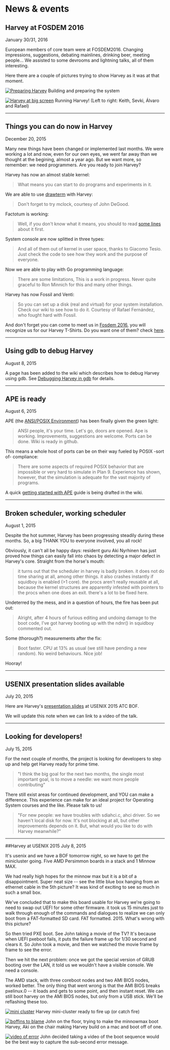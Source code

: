# News & events

## Harvey at FOSDEM 2016  <a name="FOSDEM 2016"></a>
January 30/31, 2016

European members of core team were at FOSDEM2016.
Changing impressions, suggestions, debating mainlines, drinking beer, meeting people...
We assisted to some devrooms and lightning talks, all of them interesting.

Here there are a couple of pictures trying to show Harvey as it was at that moment.

[![Preparing Harvey](img/fosdem2016/thumb-photo_2016-02-11_00-27-30.jpg)](img/fosdem2016/photo_2016-02-11_00-27-30.jpg)
Building and preparing the system

[![Harvey at big screen](img/fosdem2016/thumb-photo_2016-02-11_00-27-40.jpg)](img/fosdem2016/photo_2016-02-11_00-27-40.jpg)
Running Harvey! (Left to right: Keith, Sevki, Álvaro and Rafael)

---
## Things you can do now in Harvey <a name="Factotum, Fossil disk, Go and drawterming Harvey"></a>
December 20, 2015

Many new things have been changed or implemented last months. We were working a lot and now, even for our own eyes, we went far away than we thought at the begining, almost a year ago. But we want more, so remember: we need programmers. Are you ready to join Harvey?

Harvey has now an almost stable kernel:

>What means you can start to do programs and experiments in it.

We are able to use [drawterm](https://github.com/0intro/drawterm) with Harvey:

>Don't forget to try mclock, courtesy of John DeGood.

Factotum is working:

>Well, if you don't know what it means, you should to read [some lines](http://plan9.bell-labs.com/plan9/factotum.html) about it first.

System console are now splitted in three types:

>And all of them out of kernel in user space, thanks to Giacomo Tesio. Just check the code to see how they work and the purpose of everyone.

Now we are able to play with Go programming language:

>There are some limitations, This is a work in progress. Never quite graceful to Ron Minnich for this and many other things.

Harvey has now Fossil and Venti:

>So you can set up a disk (real and virtual) for your system installation. Check our wiki to see how to do it. Courtesy of Rafael Fernández, who fought hard with Fossil.

And don't forget you can come to meet us in [Fosdem 2016](http://fosdem.org), you will recognize us for our Harvey T-Shirts. Do you want one of them? check [here](http://www.zazzle.com/harvey_os_supplies).

---

## Using gdb to debug Harvey <a name="debugging-harvey-gdb"></a>
August 8, 2015

A page has been added to the wiki which describes how to debug Harvey using gdb.  See [Debugging Harvey in gdb](https://github.com/Harvey-OS/harvey/wiki/Debugging-Harvey-in-gdb) for details.

---

## APE is ready <a name="ape-is-ready"></a>
August 6, 2015

APE (the [ANSI/POSIX Environment](http://plan9.bell-labs.com/sys/doc/ape.html)) has been finally given the green light:

>ANSI people, it's your time. Let's go, doors are opened. Ape is working.
>Improvements, suggestions are welcome. Ports can be done. Wiki is ready in github.

This means a whole host of ports can be on their way fueled by POSIX -sort of- compliance:

>  There are some aspects of required POSIX behavior that are impossible or very hard to simulate in Plan 9.
>  Experience has shown, however, that the simulation is adequate for the vast majority of programs.

A quick [getting started with APE](https://github.com/Harvey-OS/ape/wiki/Getting-Started) guide is being drafted in the wiki.

---

## Broken scheduler, working scheduler<a name="broken-scheduler"></a>
August 1, 2015  

Despite the hot summer, Harvey has been progressing steadily during these months. So, a big THANK YOU to everyone involved, you all rock!

Obviously, it can't all be happy days: resident guru Aki Nyrhinen has just proved how things can easily fall into chaos by detecting a major defect in Harvey's core. Straight from the horse's mouth:

>it turns out that the scheduler in harvey is badly broken.
>it does not do time sharing at all, among other things.
>it also crashes instantly if squidboy is enabled (>1 core).
>the procs aren't really reusable at all, because the kernel structures are apparently infested with pointers to the procs when one does an exit.
>there's a lot to be fixed here.

Undeterred by the mess, and in a question of hours, the fire has been put out:

>Alright, after 4 hours of furious editing and undoing damage to the boot code, I've got harvey booting up with the ndnr() in squidboy commented out.

Some (thorough?) measurements after the fix:

>Boot faster.
>CPU at 13% as usual (we still have pending a new random).
>No weird behaviours.
>Nice job!

Hooray!

---

## USENIX presentation slides available <a name="usenix-2015-materials"></a>
July 20, 2015

Here are Harvey's [presentation slides](docs/Harvey-Usenix-2015-ATC-BOF-slides.pdf) at USENIX 2015 ATC BOF.

We will update this note when we can link to a video of the talk.

---

## Looking for developers! <a name="developers-wanted"></a>
July 15, 2015

For the next couple of months, the project is looking for developers to step up and help get Harvey ready for prime time.

> "I think the big goal for the next two months, the single most important goal, is to move a needle: we want more people contributing"

There still exist areas for continued development, and YOU can make a difference. This experience can make for an ideal project for Operating System courses and the like. Please talk to us!

> "For new people: we have troubles with sdiahci.c, ahci driver. So we haven't local disk for now. It's not blocking at all, but other improvements depends on it. But, what would you like to do with Harvey meanwhile?"

---

##Harvey at USENIX 2015 <a name="usenix-2015"></a>
July 8, 2015


It's usenix and we have a BOF tomorrow night, so we have to get the
minicluster going. Five AMD Persimmon boards in a stack and 1 Minnow
MAX.

We had really high hopes for the minnow max but it is a bit of a
disappointment. Super neat size -- see the little blue box hanging
from an ethernet cable in the 5th picture? It was kind of exciting to
see so much in such a small box.

We've concluded that to make this board usable for Harvey we're going
to need to swap out UEFI for some other firmware. it took us 15
minutes just to walk through enough of the commands and dialogues to
realize we can only boot from a FAT-formatted SD card. FAT
formatted. 2015. What's wrong with this picture?

So then tried PXE boot. See John taking a movie of the TV? It's
because when UEFI pxeboot fails, it puts the failure frame up for 1/30
second and clears it. So John took a movie, and then we watched the
movie frame by frame to see the error. 

Then we hit the next problem: once we
got the special version of GRUB booting over the LAN, it told
us we wouldn't have a visible console. We need a console.

The AMD stack, with three coreboot nodes and two AMI BIOS nodes,
worked better. The only thing that went wrong is that the AMI BIOS
breaks pxelinux.0 -- it loads and gets to some point, and then instant
reset. We can still boot harvey on the AMI BIOS nodes, but only from a USB stick. 
We'll be reflashing these too. 

[![mini cluster](img/usenix2015/thumb-mini-cluster.jpg)](img/usenix2015/mini-cluster.jpg)
Harvey mini-cluster ready to fire up (or catch fire)

[![boffins to blame](img/usenix2015/thumb-boffins-to-blame.jpg)](img/usenix2015/boffins-to-blame.jpg)
John on the floor, trying to make the minnowmax boot
Harvey, Aki on the chair making Harvey build on a mac and boot off of one.

[![video of error](img/usenix2015/thumb-video-of-error.jpg)](img/usenix2015/video-of-error.jpg)
John decided taking a video of the boot sequence would
be the best way to capture the sub-second error message.
